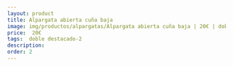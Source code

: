 ```yaml
---
layout: product
title: Alpargata abierta cuña baja 
image: img/productos/alpargatas/Alpargata abierta cuña baja | 20€ | doble destacado-2.webp
price:  20€ 
tags:  doble destacado-2
description: 
order: 2
---
```

